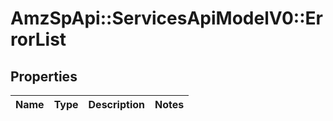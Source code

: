 # AmzSpApi::ServicesApiModelV0::ErrorList

## Properties
Name | Type | Description | Notes
------------ | ------------- | ------------- | -------------


